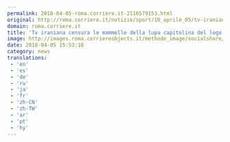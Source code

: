 ```yaml
---
permalink: 2018-04-05-roma.corriere.it-2116579153.html
original: http://roma.corriere.it/notizie/sport/18_aprile_05/tv-iraniana-censura-mammelle-lupa-capitolina-logo-roma-2e2f671a-38e0-11e8-88e7-5b815ecb2975.shtml
domain: roma.corriere.it
title: 'Tv iraniana censura le mammelle della lupa capitolina del logo Roma'
image: http://images.roma.corriereobjects.it/methode_image/socialshare/2018/04/05/78550016-38e5-11e8-88e7-5b815ecb2975.jpg
date: 2018-04-05 15:53:18
category: news
translations: 
 - 'en'
 - 'es'
 - 'de'
 - 'ru'
 - 'ja'
 - 'fr'
 - 'zh-CN'
 - 'zh-TW'
 - 'ar'
 - 'pt'
 - 'hy'
---
```


